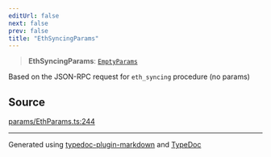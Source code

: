 ```yaml
---
editUrl: false
next: false
prev: false
title: "EthSyncingParams"
---
```


> **EthSyncingParams**: [`EmptyParams`](/reference/tevm/actions-types/type-aliases/emptyparams/)

Based on the JSON-RPC request for `eth_syncing` procedure (no params)

## Source

[params/EthParams.ts:244](https://github.com/evmts/tevm-monorepo/blob/main/packages/actions-types/src/params/EthParams.ts#L244)

***
Generated using [typedoc-plugin-markdown](https://www.npmjs.com/package/typedoc-plugin-markdown) and [TypeDoc](https://typedoc.org/)
